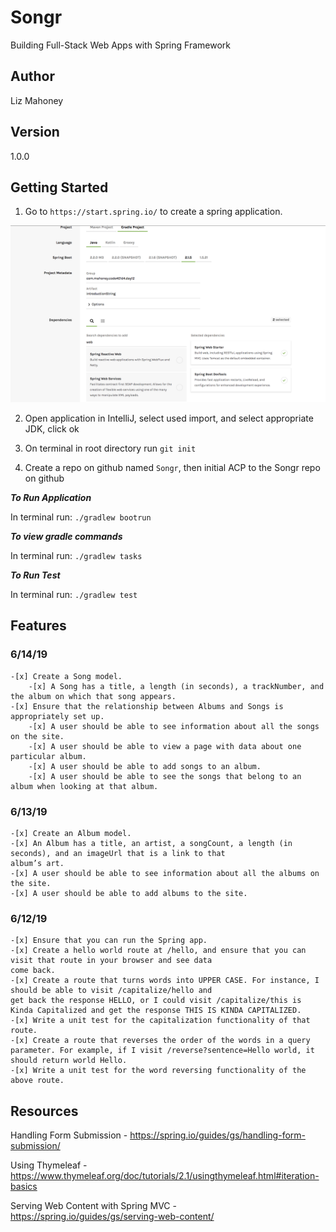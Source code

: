 # Songr 

Building Full-Stack Web Apps with Spring Framework

## Author

Liz Mahoney

## Version 

1.0.0

## Getting Started

1. Go to `https://start.spring.io/` to create a spring application.


![Spring application setup](assets/init.png)


2. Open application in IntelliJ, select used import, and select appropriate JDK, click ok

3. On terminal in root directory run `git init`
3. Create a repo on github named `Songr`, then initial ACP to the Songr repo on github


***To Run Application***

In terminal run: `./gradlew bootrun`

***To view gradle commands***

In terminal run: `./gradlew tasks`

***To Run Test***

In terminal run: `./gradlew test`

## Features

### 6/14/19

    -[x] Create a Song model.
        -[x] A Song has a title, a length (in seconds), a trackNumber, and the album on which that song appears.
    -[x] Ensure that the relationship between Albums and Songs is appropriately set up.
        -[x] A user should be able to see information about all the songs on the site.
        -[x] A user should be able to view a page with data about one particular album.
        -[x] A user should be able to add songs to an album.
        -[x] A user should be able to see the songs that belong to an album when looking at that album.


### 6/13/19

    -[x] Create an Album model.
    -[x] An Album has a title, an artist, a songCount, a length (in seconds), and an imageUrl that is a link to that 
    album’s art.
    -[x] A user should be able to see information about all the albums on the site.
    -[x] A user should be able to add albums to the site.

### 6/12/19

    -[x] Ensure that you can run the Spring app.
    -[x] Create a hello world route at /hello, and ensure that you can visit that route in your browser and see data 
    come back.
    -[x] Create a route that turns words into UPPER CASE. For instance, I should be able to visit /capitalize/hello and 
    get back the response HELLO, or I could visit /capitalize/this is Kinda Capitalized and get the response THIS IS KINDA CAPITALIZED.
    -[x] Write a unit test for the capitalization functionality of that route.
    -[x] Create a route that reverses the order of the words in a query parameter. For example, if I visit /reverse?sentence=Hello world, it should return world Hello.
    -[x] Write a unit test for the word reversing functionality of the above route.

## Resources

Handling Form Submission - https://spring.io/guides/gs/handling-form-submission/

Using Thymeleaf - https://www.thymeleaf.org/doc/tutorials/2.1/usingthymeleaf.html#iteration-basics

Serving Web Content with Spring MVC - https://spring.io/guides/gs/serving-web-content/
